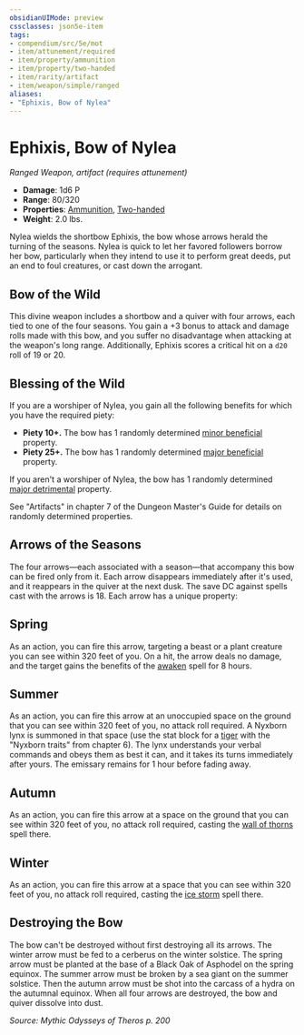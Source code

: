 ```yaml
---
obsidianUIMode: preview
cssclasses: json5e-item
tags:
- compendium/src/5e/mot
- item/attunement/required
- item/property/ammunition
- item/property/two-handed
- item/rarity/artifact
- item/weapon/simple/ranged
aliases: 
- "Ephixis, Bow of Nylea"
---
```

# Ephixis, Bow of Nylea
*Ranged Weapon, artifact (requires attunement)*  

- **Damage**: 1d6 P
- **Range**: 80/320
- **Properties**: [Ammunition](rules/item-properties.md#Ammunition), [Two-handed](rules/item-properties.md#Two-handed)
- **Weight**: 2.0 lbs.

Nylea wields the shortbow Ephixis, the bow whose arrows herald the turning of the seasons. Nylea is quick to let her favored followers borrow her bow, particularly when they intend to use it to perform great deeds, put an end to foul creatures, or cast down the arrogant.

## Bow of the Wild

This divine weapon includes a shortbow and a quiver with four arrows, each tied to one of the four seasons. You gain a +3 bonus to attack and damage rolls made with this bow, and you suffer no disadvantage when attacking at the weapon's long range. Additionally, Ephixis scores a critical hit on a `d20` roll of 19 or 20.

## Blessing of the Wild

If you are a worshiper of Nylea, you gain all the following benefits for which you have the required piety:

- **Piety 10+.** The bow has 1 randomly determined [minor beneficial](compendium/tables/artifact-properties-minor-beneficial-properties.md) property.  
- **Piety 25+.** The bow has 1 randomly determined [major beneficial](compendium/tables/artifact-properties-major-beneficial-properties.md) property.  

If you aren't a worshiper of Nylea, the bow has 1 randomly determined [major detrimental](compendium/tables/artifact-properties-major-detrimental-properties.md) property.

See "Artifacts" in chapter 7 of the Dungeon Master's Guide for details on randomly determined properties.

## Arrows of the Seasons

The four arrows—each associated with a season—that accompany this bow can be fired only from it. Each arrow disappears immediately after it's used, and it reappears in the quiver at the next dusk. The save DC against spells cast with the arrows is 18. Each arrow has a unique property:

## Spring

As an action, you can fire this arrow, targeting a beast or a plant creature you can see within 320 feet of you. On a hit, the arrow deals no damage, and the target gains the benefits of the [awaken](compendium/spells/awaken.md) spell for 8 hours.

## Summer

As an action, you can fire this arrow at an unoccupied space on the ground that you can see within 320 feet of you, no attack roll required. A Nyxborn lynx is summoned in that space (use the stat block for a [tiger](compendium/bestiary/beast/tiger.md) with the "Nyxborn traits" from chapter 6). The lynx understands your verbal commands and obeys them as best it can, and it takes its turns immediately after yours. The emissary remains for 1 hour before fading away.

## Autumn

As an action, you can fire this arrow at a space on the ground that you can see within 320 feet of you, no attack roll required, casting the [wall of thorns](compendium/spells/wall-of-thorns.md) spell there.

## Winter

As an action, you can fire this arrow at a space that you can see within 320 feet of you, no attack roll required, casting the [ice storm](compendium/spells/ice-storm.md) spell there.

## Destroying the Bow

The bow can't be destroyed without first destroying all its arrows. The winter arrow must be fed to a cerberus on the winter solstice. The spring arrow must be planted at the base of a Black Oak of Asphodel on the spring equinox. The summer arrow must be broken by a sea giant on the summer solstice. Then the autumn arrow must be shot into the carcass of a hydra on the autumnal equinox. When all four arrows are destroyed, the bow and quiver dissolve into dust.

*Source: Mythic Odysseys of Theros p. 200*
